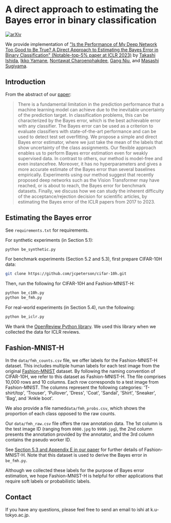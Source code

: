 # A direct approach to estimating the Bayes error in binary classification

[![arXiv](https://img.shields.io/badge/arXiv-2202.00395-b31b1b.svg)](https://arxiv.org/abs/2202.00395)

We provide implementation of ["Is the Performance of My Deep Network Too Good to Be True? A Direct Approach to Estimating the Bayes Error in Binary Classification" (Notable-top-5% paper at ICLR 2023)](https://openreview.net/forum?id=FZdJQgy05rz) by [Takashi Ishida](https://takashiishida.github.io), [Ikko Yamane](https://i-yamane.github.io), [Nontawat Charoenphakdee](https://nolfwin.github.io), [Gang Niu](https://niug1984.github.io/), and [Masashi Sugiyama](http://www.ms.k.u-tokyo.ac.jp/sugi/).

## Introduction

From the abstract of our [paper](https://openreview.net/forum?id=FZdJQgy05rz):

> There is a fundamental limitation in the prediction performance that a machine learning model can achieve due to the inevitable uncertainty of the prediction target. In classification problems, this can be characterized by the Bayes error, which is the best achievable error with any classifier. The Bayes error can be used as a criterion to evaluate classifiers with state-of-the-art performance and can be used to detect test set overfitting. We propose a simple and direct Bayes error estimator, where we just take the mean of the labels that show uncertainty of the class assignments. Our flexible approach enables us to perform Bayes error estimation even for weakly supervised data. In contrast to others, our method is model-free and even instancefree. Moreover, it has no hyperparameters and gives a more accurate estimate of the Bayes error than several baselines empirically. Experiments using our method suggest that recently proposed deep networks such as the Vision Transformer may have reached, or is about to reach, the Bayes error for benchmark datasets. Finally, we discuss how we can study the inherent difficulty of the acceptance/rejection decision for scientific articles, by estimating the Bayes error of the ICLR papers from 2017 to 2023.

## Estimating the Bayes error

See `requirements.txt` for requirements.

For synthetic experiments (in Section 5.1):

```sh
python be_synthetic.py
```

For benchmark experiments (Section 5.2 and 5.3), first prepare CIFAR-10H data:

```sh
git clone https://github.com/jcpeterson/cifar-10h.git
```

Then, run the following for CIFAR-10H and Fashion-MNIST-H:

```sh
python be_c10h.py
python be_fmh.py
```

For real-world experiments (in Section 5.4), run the following:

```sh
python be_iclr.py
```

We thank the [OpenReview Python library](https://github.com/openreview/openreview-py).
We used this library when we collected the data for ICLR reviews.

## Fashion-MNIST-H

In the `data/fmh_counts.csv` file, we offer labels for the Fashion-MNIST-H dataset.
This includes multiple human labels for each test image from the original [Fashion-MNIST](https://arxiv.org/abs/1708.07747) dataset.
By following the naming convention of CIFAR-10H, we refer to this dataset as Fashion-MNIST-H.
The file comprises 10,000 rows and 10 columns. Each row corresponds to a test image from Fashion-MNIST.
The columns represent the following categories: 'T-shirt/top', 'Trouser', 'Pullover', 'Dress', 'Coat', 'Sandal', 'Shirt', 'Sneaker', 'Bag', and 'Ankle boot'.

We also provide a file named`data/fmh_probs.csv`, which shows the proportion of each class opposed to the raw counts.

Our `data/fmh_raw.csv` file offers the raw annotation data. The 1st column is the test image ID (ranging from `0000.jpg` to `9999.jpg`), the 2nd column presents the annotation provided by the annotator, and the 3rd column contains the pseudo worker ID.

See [Section 5.3 and Appendix E in our paper](https://openreview.net/forum?id=FZdJQgy05rz) for further details of Fashion-MNIST-H.
Note that this dataset is used to derive the Bayes error in `be_fmh.py`.

Although we collected these labels for the purpose of Bayes error estimation, we hope Fashion-MNIST-H is helpful for other applications that require soft labels or probabilistic labels.

## Contact

If you have any questions, please feel free to send an email to ishi at k.u-tokyo.ac.jp.
